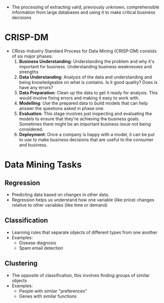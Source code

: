 - The processing of extracting valid, previously unknown, comprehensible information from large databases and using it to make critical business decisions

# CRISP-DM
- CRoss-Industry Standard Process for Data Mining (CRISP-DM) consists of six major phases:
	1) **Business Understanding**: Understanding the problem and why it's important for business. Understanding business weaknesses and strengths
	2) **Data Understanding**: Analysis of the data and understanding and being knowledgeable on what is contains. Is it good quality? Does is have any errors?
	3) **Data Preparation**: Clean up the data to get it ready for analysis. This would involve fixing errors and making it easy to work with.
	4) **Modelling**: Use the prepared data to build models that can help answer the questions asked in phase one.
	5) **Evaluation**: This stage involves just inspecting and evaluating the models to ensure that they're achieving the business goals. Sometimes there might be an important business issue not being considered.
	6) **Deployment**: Once a company is happy with a model, it can be put to use to make business decisions that are useful to the consumer and business.

# Data Mining Tasks
## Regression
- Predicting data based on changes in other data.
- Regression helps us understand how one variable (like price) changes relative to other variables (like time or demand)

## Classification
- Learning rules that separate objects of different types from one another
- Examples:
	- Disease diagnosis
	- Spam email detection

## Clustering
- The opposite of classification, this involves finding groups of similar objects
- Examples:
	- People with similar "preferences"
	- Genes with similar functions

